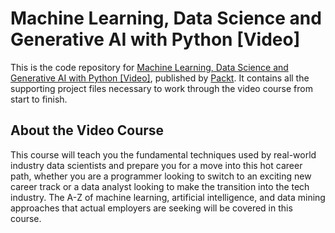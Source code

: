 # Machine Learning, Data Science and Generative AI with Python  [Video]
This is the code repository for [Machine Learning, Data Science and Generative AI with Python [Video]](https://subscription.packtpub.com/video/big-data-and-business-intelligence/9781787127081), published by [Packt](https://www.packtpub.com/?utm_source=github). It contains all the supporting project files necessary to work through the video course from start to finish.
## About the Video Course
This course will teach you the fundamental techniques used by real-world industry data scientists and prepare you for a move into this hot career path, whether you are a programmer looking to switch to an exciting new career track or a data analyst looking to make the transition into the tech industry. The A-Z of machine learning, artificial intelligence, and data mining approaches that actual employers are seeking will be covered in this course.



